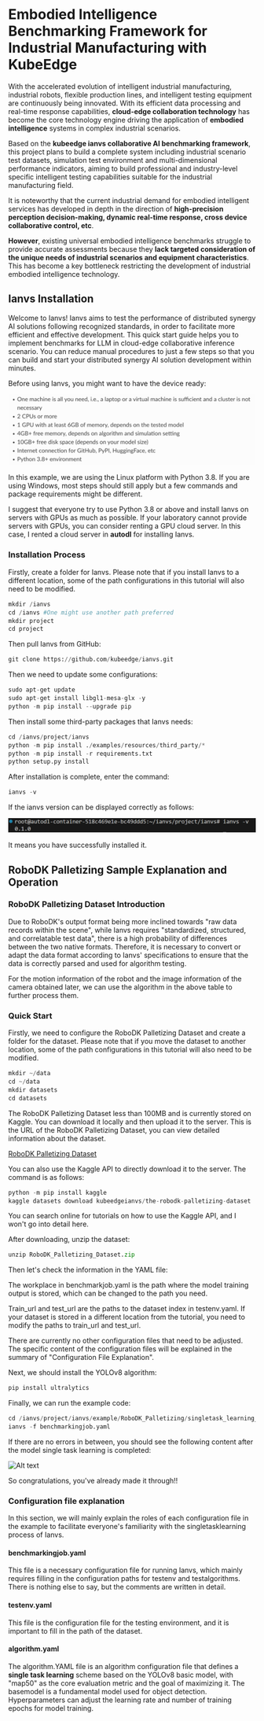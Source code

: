 # Embodied Intelligence Benchmarking Framework for Industrial Manufacturing with KubeEdge

With the accelerated evolution of intelligent industrial manufacturing, industrial robots, flexible production lines, and intelligent testing equipment are continuously being innovated. With its efficient data processing and real-time response capabilities, **cloud-edge collaboration technology** has become the core technology engine driving the application of **embodied intelligence** systems in complex industrial scenarios.  

Based on the **kubeedge ianvs collaborative AI benchmarking framework**, this project plans to build a complete system including industrial scenario test datasets, simulation test environment and multi-dimensional performance indicators, aiming to build professional and industry-level specific intelligent testing capabilities suitable for the industrial manufacturing field.  

It is noteworthy that the current industrial demand for embodied intelligent services has developed in depth in the direction of **high-precision perception decision-making, dynamic real-time response, cross device collaborative control, etc**.   

**However**, existing universal embodied intelligence benchmarks struggle to provide accurate assessments because they **lack targeted consideration of the unique needs of industrial scenarios and equipment characteristics**. This has become a key bottleneck restricting the development of industrial embodied intelligence technology.

## Ianvs Installation
Welcome to Ianvs! Ianvs aims to test the performance of distributed synergy AI solutions following recognized standards, in order to facilitate more efficient and effective development. This quick start guide helps you to implement benchmarks for LLM in cloud-edge collaborative inference scenario. You can reduce manual procedures to just a few steps so that you can build and start your distributed synergy AI solution development within minutes.

Before using Ianvs, you might want to have the device ready:

![Alt text](images/requirements.png)

In this example, we are using the Linux platform with Python 3.8. If you are using Windows, most steps should still apply but a few commands and package requirements might be different.

I suggest that everyone try to use Python 3.8 or above and install Ianvs on servers with GPUs as much as possible. If your laboratory cannot provide servers with GPUs, you can consider renting a GPU cloud server. In this case, I rented a cloud server in **autodl** for installing Ianvs.


### Installation Process

Firstly, create a folder for Ianvs. Please note that if you install Ianvs to a different location, some of the path configurations in this tutorial will also need to be modified.

```python
mkdir /ianvs
cd /ianvs #One might use another path preferred
mkdir project
cd project
```

Then pull Ianvs from GitHub:

```python
git clone https://github.com/kubeedge/ianvs.git
```

Then we need to update some configurations:

```python
sudo apt-get update
sudo apt-get install libgl1-mesa-glx -y
python -m pip install --upgrade pip
```

Then install some third-party packages that Ianvs needs:

```python
cd /ianvs/project/ianvs
python -m pip install ./examples/resources/third_party/*
python -m pip install -r requirements.txt 
python setup.py install
```

After installation is complete, enter the command:

```python
ianvs -v
```

If the ianvs version can be displayed correctly as follows:

![Alt text](images/ianvs_version.png)

It means you have successfully installed it.

## RoboDK Palletizing Sample Explanation and Operation

### RoboDK Palletizing Dataset Introduction

Due to RoboDK's output format being more inclined towards "raw data records within the scene", while Ianvs requires "standardized, structured, and correlatable test data", there is a high probability of differences between the two native formats. Therefore, it is necessary to convert or adapt the data format according to Ianvs' specifications to ensure that the data is correctly parsed and used for algorithm testing.

For the motion information of the robot and the image information of the camera obtained later, we can use the algorithm in the above table to further process them.

### Quick Start

Firstly, we need to configure the RoboDK Palletizing Dataset and create a folder for the dataset. Please note that if you move the dataset to another location, some of the path configurations in this tutorial will also need to be modified.

```python
mkdir ~/data
cd ~/data
mkdir datasets
cd datasets
```

The RoboDK Palletizing Dataset less than 100MB and is currently stored on Kaggle. You can download it locally and then upload it to the server.
This is the URL of the RoboDK Palletizing Dataset, you can view detailed information about the dataset.

[RoboDK Palletizing Dataset](https://www.kaggle.com/datasets/kubeedgeianvs/the-robodk-palletizing-dataset/data) 

You can also use the Kaggle API to directly download it to the server. The command is as follows:

```python
python -m pip install kaggle
kaggle datasets download kubeedgeianvs/the-robodk-palletizing-dataset
```

You can search online for tutorials on how to use the Kaggle API, and I won't go into detail here.

After downloading, unzip the dataset:

```python
unzip RoboDK_Palletizing_Dataset.zip
```

Then let's check the information in the YAML file:

The workplace in benchmarkjob.yaml is the path where the model training output is stored, which can be changed to the path you need.

Train_url and test_url are the paths to the dataset index in testenv.yaml. If your dataset is stored in a different location from the tutorial, you need to modify the paths to train_url and test_url.

There are currently no other configuration files that need to be adjusted. The specific content of the configuration files will be explained in the summary of "Configuration File Explanation".

Next, we should install the YOLOv8 algorithm:

```python
pip install ultralytics
```

Finally, we can run the example code:

```python
cd /ianvs/project/ianvs/example/RoboDK_Palletizing/singletask_learning_bench/singletasklearning
ianvs -f benchmarkingjob.yaml 
```

If there are no errors in between, you should see the following content after the model single task learning is completed:

![Alt text](image.png)

So congratulations, you've already made it through!!

### Configuration file explanation

In this section, we will mainly explain the roles of each configuration file in the example to facilitate everyone's familiarity with the singletasklearning process of Ianvs.

#### benchmarkingjob.yaml

This file is a necessary configuration file for running Ianvs, which mainly requires filling in the configuration paths for testenv and testalgorithms. There is nothing else to say, but the comments are written in detail.

#### testenv.yaml

This file is the configuration file for the testing environment, and it is important to fill in the path of the dataset.

#### algorithm.yaml

The algorithm.YAML file is an algorithm configuration file that defines a **single task learning** scheme based on the YOLOv8 basic model, with "map50" as the core evaluation metric and the goal of maximizing it.  The basemodel is a fundamental model used for object detection. Hyperparameters can adjust the learning rate and number of training epochs for model training. 